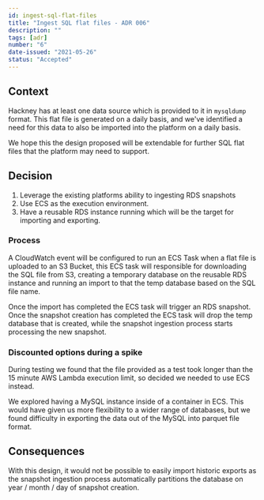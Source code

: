 ```yaml
---
id: ingest-sql-flat-files
title: "Ingest SQL flat files - ADR 006"
description: ""
tags: [adr]
number: "6"
date-issued: "2021-05-26"
status: "Accepted"
---
```


## Context

Hackney has at least one data source which is provided to it in `mysqldump`
format. This flat file is generated on a daily basis, and we've identified
a need for this data to also be imported into the platform on a daily basis.

We hope this the design proposed will be extendable for further SQL flat files
that the platform may need to support.

## Decision

1. Leverage the existing platforms ability to ingesting RDS snapshots
2. Use ECS as the execution environment.
3. Have a reusable RDS instance running which will be the target for importing
   and exporting.

### Process

A CloudWatch event will be configured to run an ECS Task when a flat file is
uploaded to an S3 Bucket, this ECS task will responsible for downloading the
SQL file from S3, creating a temporary database on the reusable RDS instance and
running an import to that the temp database based on the SQL file name.

Once the import has completed the ECS task will trigger an RDS snapshot. Once
the snapshot creation has completed the ECS task will drop the temp database
that is created, while the snapshot ingestion process starts processing the
new snapshot.

### Discounted options during a spike

During testing we found that the file provided as a test took longer than
the 15 minute AWS Lambda execution limit, so decided we needed to use ECS
instead.

We explored having a MySQL instance inside of a container in ECS. This would
have given us more flexibility to a wider range of databases, but we found
difficulty in exporting the data out of the MySQL into parquet file format.

## Consequences

With this design, it would not be possible to easily import historic exports as
the snapshot ingestion process automatically partitions the database on year / month / day
of snapshot creation.
